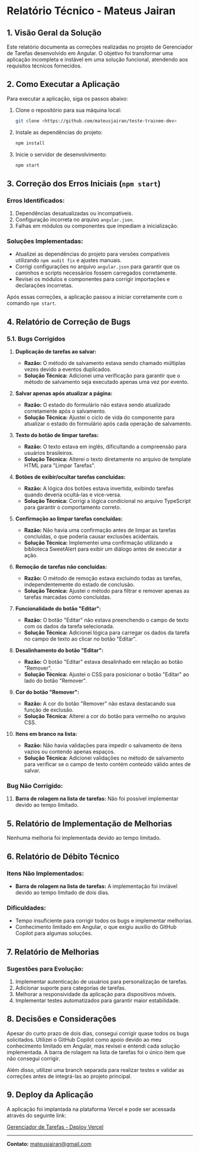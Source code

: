 # Relatório Técnico - Mateus Jairan

## 1. Visão Geral da Solução

Este relatório documenta as correções realizadas no projeto de Gerenciador de Tarefas desenvolvido em Angular. O objetivo foi transformar uma aplicação incompleta e instável em uma solução funcional, atendendo aos requisitos técnicos fornecidos.

## 2. Como Executar a Aplicação

Para executar a aplicação, siga os passos abaixo:

1. Clone o repositório para sua máquina local:
    ```bash
    git clone <https://github.com/mateusjairan/teste-trainee-dev>
    ```
2. Instale as dependências do projeto:
    ```bash
    npm install
    ```
3. Inicie o servidor de desenvolvimento:
    ```bash
    npm start
    ```

## 3. Correção dos Erros Iniciais (`npm start`)

### Erros Identificados:
1. Dependências desatualizadas ou incompatíveis.
2. Configuração incorreta no arquivo `angular.json`.
3. Falhas em módulos ou componentes que impediam a inicialização.

### Soluções Implementadas:
- Atualizei as dependências do projeto para versões compatíveis utilizando `npm audit fix` e ajustes manuais.
- Corrigi configurações no arquivo `angular.json` para garantir que os caminhos e scripts necessários fossem carregados corretamente.
- Revisei os módulos e componentes para corrigir importações e declarações incorretas.

Após essas correções, a aplicação passou a iniciar corretamente com o comando `npm start`.

## 4. Relatório de Correção de Bugs

### 5.1. Bugs Corrigidos

1. **Duplicação de tarefas ao salvar:**
   - **Razão:** O método de salvamento estava sendo chamado múltiplas vezes devido a eventos duplicados.
   - **Solução Técnica:** Adicionei uma verificação para garantir que o método de salvamento seja executado apenas uma vez por evento.

2. **Salvar apenas após atualizar a página:**
   - **Razão:** O estado do formulário não estava sendo atualizado corretamente após o salvamento.
   - **Solução Técnica:** Ajustei o ciclo de vida do componente para atualizar o estado do formulário após cada operação de salvamento.

3. **Texto do botão de limpar tarefas:**
   - **Razão:** O texto estava em inglês, dificultando a compreensão para usuários brasileiros.
   - **Solução Técnica:** Alterei o texto diretamente no arquivo de template HTML para "Limpar Tarefas".

4. **Botões de exibir/ocultar tarefas concluídas:**
   - **Razão:** A lógica dos botões estava invertida, exibindo tarefas quando deveria ocultá-las e vice-versa.
   - **Solução Técnica:** Corrigi a lógica condicional no arquivo TypeScript para garantir o comportamento correto.

5. **Confirmação ao limpar tarefas concluídas:**
   - **Razão:** Não havia uma confirmação antes de limpar as tarefas concluídas, o que poderia causar exclusões acidentais.
   - **Solução Técnica:** Implementei uma confirmação utilizando a biblioteca SweetAlert para exibir um diálogo antes de executar a ação.

6. **Remoção de tarefas não concluídas:**
   - **Razão:** O método de remoção estava excluindo todas as tarefas, independentemente do estado de conclusão.
   - **Solução Técnica:** Ajustei o método para filtrar e remover apenas as tarefas marcadas como concluídas.

7. **Funcionalidade do botão "Editar":**
   - **Razão:** O botão "Editar" não estava preenchendo o campo de texto com os dados da tarefa selecionada.
   - **Solução Técnica:** Adicionei lógica para carregar os dados da tarefa no campo de texto ao clicar no botão "Editar".

8. **Desalinhamento do botão "Editar":**
   - **Razão:** O botão "Editar" estava desalinhado em relação ao botão "Remover".
   - **Solução Técnica:** Ajustei o CSS para posicionar o botão "Editar" ao lado do botão "Remover".

9. **Cor do botão "Remover":**
   - **Razão:** A cor do botão "Remover" não estava destacando sua função de exclusão.
   - **Solução Técnica:** Alterei a cor do botão para vermelho no arquivo CSS.

10. **Itens em branco na lista:**
    - **Razão:** Não havia validações para impedir o salvamento de itens vazios ou contendo apenas espaços.
    - **Solução Técnica:** Adicionei validações no método de salvamento para verificar se o campo de texto contém conteúdo válido antes de salvar.

### Bug Não Corrigido:
11. **Barra de rolagem na lista de tarefas:** Não foi possível implementar devido ao tempo limitado.

## 5. Relatório de Implementação de Melhorias

Nenhuma melhoria foi implementada devido ao tempo limitado.

## 6. Relatório de Débito Técnico

### Itens Não Implementados:
- **Barra de rolagem na lista de tarefas:** A implementação foi inviável devido ao tempo limitado de dois dias.

### Dificuldades:
- Tempo insuficiente para corrigir todos os bugs e implementar melhorias.
- Conhecimento limitado em Angular, o que exigiu auxílio do GitHub Copilot para algumas soluções.

## 7. Relatório de Melhorias

### Sugestões para Evolução:
1. Implementar autenticação de usuários para personalização de tarefas.
2. Adicionar suporte para categorias de tarefas.
3. Melhorar a responsividade da aplicação para dispositivos móveis.
4. Implementar testes automatizados para garantir maior estabilidade.

## 8. Decisões e Considerações

Apesar do curto prazo de dois dias, consegui corrigir quase todos os bugs solicitados. Utilizei o GitHub Copilot como apoio devido ao meu conhecimento limitado em Angular, mas revisei e entendi cada solução implementada. A barra de rolagem na lista de tarefas foi o único item que não consegui corrigir.

Além disso, utilizei uma branch separada para realizar testes e validar as correções antes de integrá-las ao projeto principal.

## 9. Deploy da Aplicação

A aplicação foi implantada na plataforma Vercel e pode ser acessada através do seguinte link:

[Gerenciador de Tarefas - Deploy Vercel](https://teste-trainee-debdxs7d7-mateusjairans-projects.vercel.app/#/todo)

---

**Contato:** mateusjairan@gmail.com
